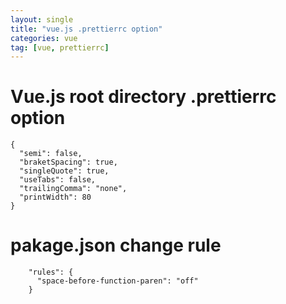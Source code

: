 ```yaml
---
layout: single
title: "vue.js .prettierrc option"
categories: vue
tag: [vue, prettierrc]
---
```




# Vue.js root directory  .prettierrc option

```
{
  "semi": false,
  "braketSpacing": true,
  "singleQuote": true,
  "useTabs": false,
  "trailingComma": "none",
  "printWidth": 80
}
```



# pakage.json change rule



```
    "rules": {
      "space-before-function-paren": "off"
    }

```


